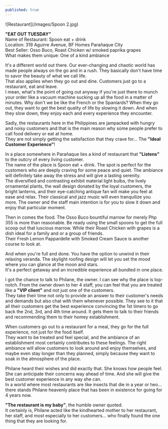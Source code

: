 ```yaml
---
published: true
---
```

![Restaurant](/images/Spoon 2.jpg)

**"EAT OUT TUESDAY"**   
Name of Restaurant: Spoon eat + drink   
Location: 319 Aguirre Avenue, BF Homes Parañaque City   
Best Seller: Osso Buco, Roast Chicken w/ smoked paprika grapes   
What makes them unique: One of a kind ambiance

It's a different world out there. Our ever-changing and chaotic world has made people always on the go and in a rush. They basically don't have time to savor the beauty of what we call life.   
That also applies when they go out and dine. Customers just go to a restaurant, eat and leave.   
I mean, what's the point of going out anyway if you're just there to munch your order like a vacuum machine sucking up all the food in a matter of minutes. 
Why don't we be like the French or the Spaniards? When they go out, they want to get the best quality of life by slowing it down. And when they slow down, they enjoy each and every experience they encounter.

Sadly, the restaurants here in the Philippines are jampacked with hungry and noisy customers and that is the main reason why some people prefer to call food delivery or eat at home.   
They are not simply getting the satisfaction that they crave for... The **"Ideal Customer Experience"**!

In a place somewhere in Parañaque lies a kind of restaurant that **"Listens"** to the outcry of every living customer.   
The name of the place is Spoon eat + drink. The spot is perfect for the customers who are deeply craving for some peace and quiet. The ambiance will definitely take away the stress and will give a lasting serenity.   
The diversified and contrasting exhibit material light bulbs, the lively ornamental plants, the wall design donated by the loyal customers, the bright lanterns, and their eye-catching antique fan will make you feel at ease and relax.
Their classical and jazz music will even tranquilize you more. The owner and the staff main intention is for you to slow it down and enjoy that particular moment. 

Then in comes the food. The Osso Buco bountiful marrow for merely Php 355 is more than reasonable. Be ready using the small spoons to get the full scoop out that luscious marrow. 
While their Roast Chicken with grapes is a dish ideal for a family and or a group of friends.  
Their Fresh Lemon Pappardelle with Smoked Cream Sauce is another course to look at.

And when you're full and done. You have the option to unwind in their relaxing veranda. The skylight roofing design will let you set the mood where you can glance at the moon and stars.   
It's a perfect getaway and an incredible experience all bundled in one place.

I got the chance to talk to Philane, the owner. I can see why the place is top-notch. From the owner down to her 4 staff, you can feel that you are treated like a **"VIP client"** and not just one of the customers.   
They take their time not only to provide an answer to their customer's needs and demands but also chat with them whenever possible. 
They see to it that all their customers get the best experience convincing the 1st timers to go back the 2nd, 3rd, and 4th time around. 
It gets them to talk to their friends and recommending them to their homey establishment.

When customers go out to a restaurant for a meal, they go for the full experience, not just for the food itself.   
They want to be treated and feel special, and the ambiance of an establishment most certainly contributes to these feelings. The right ambiance will allow customers to look around and enjoy themselves, and maybe even stay longer than they planned, simply because they want to soak in the atmosphere of the place. 

Philane heard their wishes and did exactly that. She knows how people feel. She can anticipate their concerns way ahead of time. And she will give the best customer experience in any way she can.   
In a world where most restaurants are like insects that die in a year or two... there stands Philane heavenly place that has been in existence for going for 4 years now. 

**"The restaurant is my baby"**, the humble owner quoted.   
It certainly is, Philane acted like the kindhearted mother to her restaurant, her staff, and most especially to her customers... who finally found the one thing that they are looking for.
